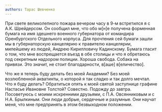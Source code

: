 ```yaml
---
authors: Тарас Шевченко
---
```


При свете великолепного пожара вечером часу в 9-м встретился я с
А.К. Шрейдерсом. Он сообщил мне, что обо м[н]е получена форменная бумага
на имя здешнего военного губернатора от командира Оренбургского
Отдельного корпуса. Для прочтения сей бумаги зашли мы в губернаторскую
канцелярию к правителю канцелярии, милейшему из людей, Андрею
Кирилловичу Кадинскому. Бумага гласит о том, что мне воспрещается въезд
в обе столицы и что я обретаюсь под секретным надзором полиции. Хороша
свобода. Собака на привязи. Это значит, не стоит благодарности, в[аше]
в[еличество].

Что же я теперь буду делать без моей Академии? Без моей возлюбленной
акватинты, о которой я так сладко и так долго мечтал. Что я буду делать?
Обратиться опять к моей святой заступнице графине Настасье Ивановне
Толстой? Совестно. Подожду до завтра. Посоветуюсь с моими искренними
друзьями, с П.А. Овсянниковым и с Н.А. Брылкиным. Они люди добрые,
сердечные и разумные. Они научат меня, что мне предпринять в этом
безвыходном положении.
